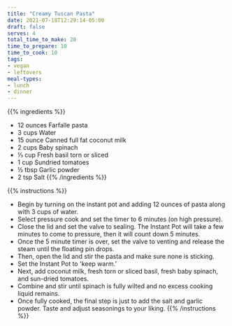 ```yaml
---
title: "Creamy Tuscan Pasta"
date: 2021-07-18T12:29:14-05:00
draft: false
serves: 4
total_time_to_make: 20
time_to_prepare: 10
time_to_cook: 10
tags:
- vegan
- leftovers
meal-types:
- lunch
- dinner
---
```


{{% ingredients %}}
- 12 ounces Farfalle pasta
- 3 cups Water
- 15 ounce Canned full fat coconut milk
- 2 cups Baby spinach
- ⅓ cup Fresh basil torn or sliced
- 1 cup Sundried tomatoes
- ½ tbsp Garlic powder
- 2 tsp Salt
{{% /ingredients %}}

{{% instructions %}}
- Begin by turning on the instant pot and adding 12 ounces of pasta along with 3 cups of water.
- Select pressure cook and set the timer to 6 minutes (on high pressure).
- Close the lid and set the valve to sealing. The Instant Pot will take a few minutes to come to pressure, then it will count down 5 minutes.
- Once the 5 minute timer is over, set the valve to venting and release the steam until the floating pin drops.
- Then, open the lid and stir the pasta and make sure none is sticking.
- Set the Instant Pot to 'keep warm.’
- Next, add coconut milk, fresh torn or sliced basil, fresh baby spinach, and sun-dried tomatoes.
- Combine and stir until spinach is fully wilted and no excess cooking liquid remains.
- Once fully cooked, the final step is just to add the salt and garlic powder. Taste and adjust seasonings to your liking.
{{% /instructions %}}
